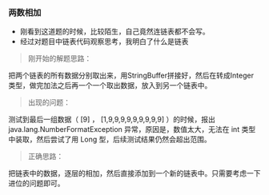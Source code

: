 ### 两数相加

- 刚看到这道题的时候，比较陌生，自己竟然连链表都不会写。
- 经过对题目中链表代码观察思考，我明白了什么是链表

> 刚开始的解题思路：

把两个链表的所有数据分别取出来，用StringBuffer拼接好，然后在转成Integer类型，做完加法之后再一个一个取出数据，放入到另一个链表中。

> 出现的问题：

测试到最后一组数据（ [9] ， [1,9,9,9,9,9,9,9,9,9] ）的时候，报出java.lang.NumberFormatException 异常，原因是，数值太大，无法在 int 类型中装取，然后尝试了用 Long 型，后续测试结果仍然会超出范围。

> 正确思路：

把链表中的数据，逐层的相加，然后直接添加到一个新的链表中。只需要考虑一下进位的问题即可。



